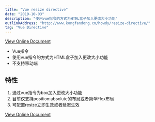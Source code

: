 ```yaml
---
title: "Vue resize directive"
date: "2019-10-03"
description: "使用vue指令的方式为HTML盒子加入更改大小功能"
outlinkAddress: "http://www.kongfandong.cn/howdy/resize-directive/"
tag: "Vue Directive"
---
```


[View Online Document](http://www.kongfandong.cn/howdy/resize-directive/)

+ Vue指令
+ 使用vue指令的方式为HTML盒子加入更改大小功能
+ 不支持移动端

## 特性
1. 通过vue指令为box加入更改大小功能
2. 目前仅支持position:absolute的布局或者简单Flex布局
3. 可配置resize立即生效或者延迟生效

[View Online Document](http://www.kongfandong.cn/howdy/resize-directive/)
